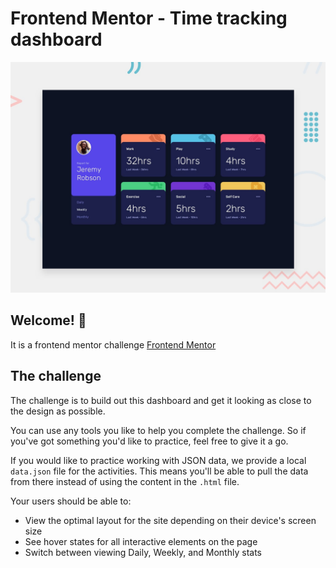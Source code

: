 # Frontend Mentor - Time tracking dashboard

![Design preview for the Time tracking dashboard coding challenge](./design/desktop-preview.jpg)

## Welcome! 👋

 

It is a frontend mentor challenge [Frontend Mentor](https://www.frontendmentor.io) 

 

## The challenge

The challenge is to build out this dashboard and get it looking as close to the design as possible.

You can use any tools you like to help you complete the challenge. So if you've got something you'd like to practice, feel free to give it a go.

If you would like to practice working with JSON data, we provide a local `data.json` file for the activities. This means you'll be able to pull the data from there instead of using the content in the `.html` file.

Your users should be able to:

- View the optimal layout for the site depending on their device's screen size
- See hover states for all interactive elements on the page
- Switch between viewing Daily, Weekly, and Monthly stats

 
 
 
 
